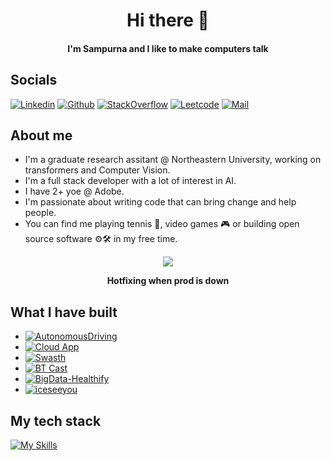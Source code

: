 <div align="center">
  <h1>Hi there 👋</h1>
  <h4>I'm Sampurna and I like to make computers talk</h4>
</div>
<div >
  <h2>Socials</h2>
</div>
  
[![Linkedin](https://img.shields.io/badge/Linkedin-blue?style=for-the-badge&logo=linkedin)](https://www.linkedin.com/in/sampurng)
[![Github](https://img.shields.io/badge/Github-grey?style=for-the-badge&logo=github)](https://www.github.com/sampurng)
[![StackOverflow](https://img.shields.io/badge/StackOverflow-white?style=for-the-badge&logo=stackoverflow)](https://stackoverflow.com/users/10673982/sampurna)
[![Leetcode](https://img.shields.io/badge/Leetcode-black?style=for-the-badge&logo=leetcode)](https://leetcode.com/u/sampurng/)
[![Mail](https://img.shields.io/badge/Mail-indigo?style=for-the-badge&logo=gmail)](mailto:sampurn.workg@gmail.com)



## About me

- I'm a graduate research assitant @ Northeastern University, working on transformers and Computer Vision.
- I'm a full stack developer with a lot of interest in AI.
- I have 2+ yoe @ Adobe.
- I'm passionate about writing code that can bring change and help people. 
- You can find me playing tennis 🎾, video games 🎮 or building open source software ⚙️🛠️ in my free time. 

<div align="center">
  <img src="https://media4.giphy.com/media/v1.Y2lkPTc5MGI3NjExY2pkdWN1N215Z2hheDVhajh3Z3BlNjl6eGsyNXh2eTR0czk5cXphOCZlcD12MV9pbnRlcm5hbF9naWZfYnlfaWQmY3Q9Zw/13HgwGsXF0aiGY/giphy.gif"/>
  <p><b>Hotfixing when prod is down</b></p>
</div>

## What I have built

- [![AutonomousDriving](https://img.shields.io/badge/Autonomous_Driving_:_An_ongoing_reasearch_to_get_predicitve_driving_techniques_without_any_LiDAR_assitance-red?style=for-the-badge&logo=)](https://github.com/akshaybharadwaj11/Autonomous-Driving) 
- [![Cloud App](https://img.shields.io/badge/Cloud_App_:_A_CI/CD_workflow_with_automated_infra_provisioning_and_deployments_on_AWS-grey?style=for-the-badge&logo=aws)](https://github.com/orgs/cato-ai/repositories)
- [![Swasth](https://img.shields.io/badge/Swasth_:_A_holistic_postgres_DB_to_track_smartwatch_health_metrics-black?style=for-the-badge&logo=)](https://github.com/sampurng/Swasth)
- [![BT Cast](https://img.shields.io/badge/BT_Cast_:_A_machine_learning_model_to_predict_future_Bitcoin_prices-violet?style=for-the-badge&logo=)](https://github.com/sampurng/BTCast/tree/main)
- [![BigData-Healthify](https://img.shields.io/badge/Healthify_:_A_big_data_health_API_indexer_with_elasticsearch,_redis,_and_rabbitmq-blue?style=for-the-badge&logo=)](https://github.com/sampurng/big-data-planning)
- [![iceseeyou](https://img.shields.io/badge/ICEseeyou:_An_AI_powered_crowd_sourced_ICE_sighting_heatmap_app-beige?style=for-the-badge&logo=)](https://github.com/sampurng/big-data-planning)




## My tech stack

[![My Skills](https://skillicons.dev/icons?i=aws,react,python,cpp,dynamodb,elasticsearch,nextjs,bash,nodejs,npm,mongo,postgres,postman,pytorch,rabbitmq,tensorflow,terraform,ts,ubuntu,vscode,rust,docker,spring,js,html,css&perline=12)](https://skillicons.dev)


<!--
**sampurng/sampurng** is a ✨ _special_ ✨ repository because its `README.md` (this file) appears on your GitHub profile.

Here are some ideas to get you started:

- 🔭 I’m currently working on ...
- 🌱 I’m currently learning ...
- 👯 I’m looking to collaborate on ...
- 🤔 I’m looking for help with ...
- 💬 Ask me about ...
- 📫 How to reach me: ...
- 😄 Pronouns: ...
- ⚡ Fun fact: ...
-->
